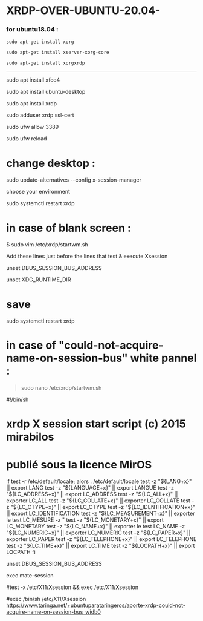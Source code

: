 # XRDP-OVER-UBUNTU-20.04-

### for ubuntu18.04 :

    sudo apt-get install xorg

    sudo apt-get install xserver-xorg-core

    sudo apt-get install xorgxrdp
  
----

sudo apt install xfce4

sudo apt install ubuntu-desktop

sudo apt install xrdp

sudo adduser xrdp ssl-cert

sudo ufw allow 3389

sudo ufw reload

# change desktop :

sudo update-alternatives --config x-session-manager

choose your environment

sudo systemctl restart xrdp

# in case of blank screen :

$ sudo vim /etc/xrdp/startwm.sh

Add these lines just before the lines that test & execute Xsession

unset DBUS_SESSION_BUS_ADDRESS

unset XDG_RUNTIME_DIR

# save

sudo systemctl restart xrdp

# in case of "could-not-acquire-name-on-session-bus" white pannel :
> sudo nano /etc/xrdp/startwm.sh

#!/bin/sh
# xrdp X session start script (c) 2015 mirabilos
# publié sous la licence MirOS

if test -r /etc/default/locale; alors
. /etc/default/locale
test -z "${LANG+x}" || export LANG
test -z "${LANGUAGE+x}" || export LANGUE
test -z "${LC_ADDRESS+x}" || export LC_ADDRESS
test -z "${LC_ALL+x}" || exporter LC_ALL
test -z "${LC_COLLATE+x}" || exporter LC_COLLATE
test -z "${LC_CTYPE+x}" || export LC_CTYPE
test -z "${LC_IDENTIFICATION+x}" || export LC_IDENTIFICATION
test -z "${LC_MEASUREMENT+x}" || exporter le
test LC_MESURE -z "
test -z "${LC_MONETARY+x}" || export LC_MONETARY
test -z "${LC_NAME+x}" || exporter le
test LC_NAME -z "${LC_NUMERIC+x}" || exporter LC_NUMERIC
test -z "${LC_PAPER+x}" || exporter LC_PAPER
test -z "${LC_TELEPHONE+x}" || export LC_TELEPHONE
test -z "${LC_TIME+x}" || export LC_TIME
test -z "${LOCPATH+x}" || export LOCPATH
fi

unset DBUS_SESSION_BUS_ADDRESS

exec mate-session

#test -x /etc/X11/Xsession && exec /etc/X11/Xsession

#exec /bin/sh /etc/X11/Xsession
https://www.taringa.net/+ubuntuparataringeros/aporte-xrdp-could-not-acquire-name-on-session-bus_widb0
